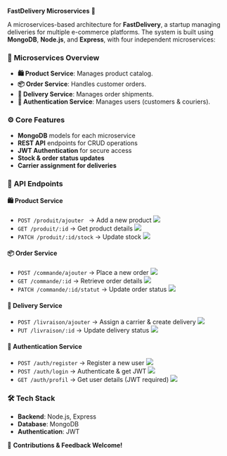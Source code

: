 **FastDelivery Microservices** 🚀  

A microservices-based architecture for **FastDelivery**, a startup managing deliveries for multiple e-commerce platforms. The system is built using **MongoDB**, **Node.js**, and **Express**, with four independent microservices:  

### 📌 **Microservices Overview**  
- **🛍️ Product Service**: Manages product catalog.  
- **📦 Order Service**: Handles customer orders.  
- **🚚 Delivery Service**: Manages order shipments.  
- **🔐 Authentication Service**: Manages users (customers & couriers).  

### ⚙️ **Core Features**  
- **MongoDB** models for each microservice  
- **REST API** endpoints for CRUD operations  
- **JWT Authentication** for secure access  
- **Stock & order status updates**  
- **Carrier assignment for deliveries**  

### 📂 **API Endpoints**  

#### **🛍️ Product Service**  
- `POST /produit/ajouter ` → Add a new product
  <img src="img/ajouter_produit.png">
- `GET /produit/:id` → Get product details
  <img src="img/produit.png">
- `PATCH /produit/:id/stock` → Update stock
  <img src="img/edit_stock.png">

#### **📦 Order Service**  
- `POST /commande/ajouter` → Place a new order
  <img src="img/ajouter_commande.png">
- `GET /commande/:id` → Retrieve order details
  <img src="img/commande.png">
- `PATCH /commande/:id/statut` → Update order status
  <img src="img/edit_commande_sstatut.png">

#### **🚚 Delivery Service**  
- `POST /livraison/ajouter` → Assign a carrier & create delivery
  <img src="img/ajouter_produit.png">
- `PUT /livraison/:id` → Update delivery status
  <img src="img/livraison.png">

#### **🔐 Authentication Service**  
- `POST /auth/register` → Register a new user
  <img src="img/register.png">
- `POST /auth/login` → Authenticate & get JWT
  <img src="img/login.png">
- `GET /auth/profil` → Get user details (JWT required)
  <img src="img/profil.png">

### 🛠 **Tech Stack**  
- **Backend**: Node.js, Express  
- **Database**: MongoDB  
- **Authentication**: JWT   

🚀 **Contributions & Feedback Welcome!**
